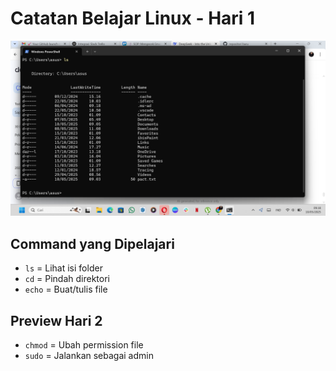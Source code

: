 # Catatan Belajar Linux - Hari 1  
![Hasil Terminal](Cuplikan%20layar%202025-05-10%20091849.png) 

## Command yang Dipelajari  
- `ls` = Lihat isi folder  
- `cd` = Pindah direktori  
- `echo` = Buat/tulis file  

## Preview Hari 2  
- `chmod` = Ubah permission file  
- `sudo` = Jalankan sebagai admin  
